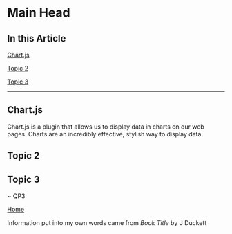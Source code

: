 # Main Head

## In this Article

[Chart.js](#topic1)

[Topic 2](#topic2)

[Topic 3](#topic3)

---

<a name="topic1"></a>

## Chart.js

Chart.js is a plugin that allows us to display data in charts on our web pages.  Charts are an incredibly effective, stylish way to display data.


<a name="topic2"></a>

## Topic 2



<a name="topic3"></a>

## Topic 3


~ QP3

[Home](../README.md)

Information put into my own words came from *Book Title* by J Duckett

